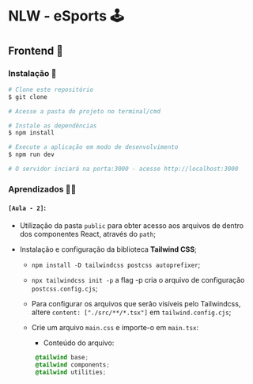 # NLW - eSports 🕹

## Frontend 🎑

### Instalação 🎠

```bash
# Clone este repositório
$ git clone

# Acesse a pasta do projeto no terminal/cmd

# Instale as dependências
$ npm install

# Execute a aplicação em modo de desenvolvimento
$ npm run dev

# O servidor inciará na porta:3000 - acesse http://localhost:3000
```

### Aprendizados 🐱‍💻

#### `[Aula - 2]`:

- Utilização da pasta `public` para obter acesso aos arquivos de dentro dos componentes React, através do `path`;
- Instalação e configuração da biblioteca **Tailwind CSS**;

  - `npm install -D tailwindcss postcss autoprefixer`;
  - `npx tailwindcss init -p` a flag -p cria o arquivo de configuração `postcss.config.cjs`;
  - Para configurar os arquivos que serão visíveis pelo Tailwindcss, altere `content: ["./src/**/*.tsx"]` em `tailwind.config.cjs`;
  - Crie um arquivo `main.css` e importe-o em `main.tsx`:

    - Conteúdo do arquivo:

    ```CSS
     @tailwind base;
     @tailwind components;
     @tailwind utilities;
    ```
